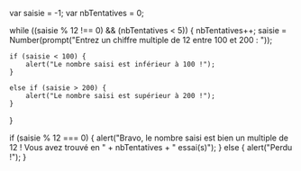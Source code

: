 var saisie = -1;
var nbTentatives = 0;


while ((saisie % 12 !== 0) && (nbTentatives < 5)) {
    nbTentatives++;
    saisie = Number(prompt("Entrez un chiffre multiple de 12 entre 100 et 200 : "));
    
    if (saisie < 100) {
        alert("Le nombre saisi est inférieur à 100 !");
    }
    
    else if (saisie > 200) {
        alert("Le nombre saisi est supérieur à 200 !");
    }
}

if (saisie % 12 === 0) {
    alert("Bravo, le nombre saisi est bien un multiple de 12 ! Vous avez trouvé en " + nbTentatives + " essai(s)");
}
else {
    alert("Perdu !");
}
